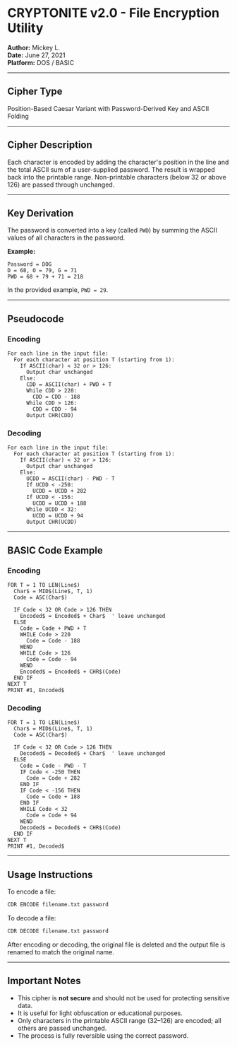 # CRYPTONITE v2.0 - File Encryption Utility

**Author:** Mickey L.  
**Date:** June 27, 2021  
**Platform:** DOS / BASIC

---

## Cipher Type

Position-Based Caesar Variant with Password-Derived Key and ASCII Folding

---

## Cipher Description

Each character is encoded by adding the character's position in the line and the total ASCII sum of a user-supplied password. The result is wrapped back into the printable range. Non-printable characters (below 32 or above 126) are passed through unchanged.

---

## Key Derivation

The password is converted into a key (called `PWD`) by summing the ASCII values of all characters in the password.

**Example:**

```
Password = DOG
D = 68, O = 79, G = 71
PWD = 68 + 79 + 71 = 218
```

In the provided example, `PWD = 29`.

---

## Pseudocode

### Encoding

```plaintext
For each line in the input file:
  For each character at position T (starting from 1):
    If ASCII(char) < 32 or > 126:
      Output char unchanged
    Else:
      CDD = ASCII(char) + PWD + T
      While CDD > 220:
        CDD = CDD - 188
      While CDD > 126:
        CDD = CDD - 94
      Output CHR(CDD)
```

### Decoding

```plaintext
For each line in the input file:
  For each character at position T (starting from 1):
    If ASCII(char) < 32 or > 126:
      Output char unchanged
    Else:
      UCDD = ASCII(char) - PWD - T
      If UCDD < -250:
        UCDD = UCDD + 282
      If UCDD < -156:
        UCDD = UCDD + 188
      While UCDD < 32:
        UCDD = UCDD + 94
      Output CHR(UCDD)
```

---

## BASIC Code Example

### Encoding

```basic
FOR T = 1 TO LEN(Line$)
  Char$ = MID$(Line$, T, 1)
  Code = ASC(Char$)

  IF Code < 32 OR Code > 126 THEN
    Encoded$ = Encoded$ + Char$  ' leave unchanged
  ELSE
    Code = Code + PWD + T
    WHILE Code > 220
      Code = Code - 188
    WEND
    WHILE Code > 126
      Code = Code - 94
    WEND
    Encoded$ = Encoded$ + CHR$(Code)
  END IF
NEXT T
PRINT #1, Encoded$
```

### Decoding

```basic
FOR T = 1 TO LEN(Line$)
  Char$ = MID$(Line$, T, 1)
  Code = ASC(Char$)

  IF Code < 32 OR Code > 126 THEN
    Decoded$ = Decoded$ + Char$  ' leave unchanged
  ELSE
    Code = Code - PWD - T
    IF Code < -250 THEN
      Code = Code + 282
    END IF
    IF Code < -156 THEN
      Code = Code + 188
    END IF
    WHILE Code < 32
      Code = Code + 94
    WEND
    Decoded$ = Decoded$ + CHR$(Code)
  END IF
NEXT T
PRINT #1, Decoded$
```

---

## Usage Instructions

To encode a file:

```bash
CDR ENCODE filename.txt password
```

To decode a file:

```bash
CDR DECODE filename.txt password
```

After encoding or decoding, the original file is deleted and the output file is renamed to match the original name.

---

## Important Notes

- This cipher is **not secure** and should not be used for protecting sensitive data.
- It is useful for light obfuscation or educational purposes.
- Only characters in the printable ASCII range (32–126) are encoded; all others are passed unchanged.
- The process is fully reversible using the correct password.
